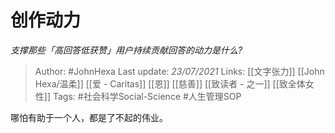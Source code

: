 # 创作动力
*支撑那些「高回答低获赞」用户持续贡献回答的动力是什么?*

> Author: #JohnHexa
Last update: *23/07/2021* 
Links: [[文字张力]] [[John Hexa/温柔]] [[爱 - Caritas]] [[恩]] [[慈善]] [[致读者 - 之一]] [[致全体女性]]
Tags: #社会科学Social-Science  #人生管理SOP 

 
哪怕有助于一个人，都是了不起的伟业。



